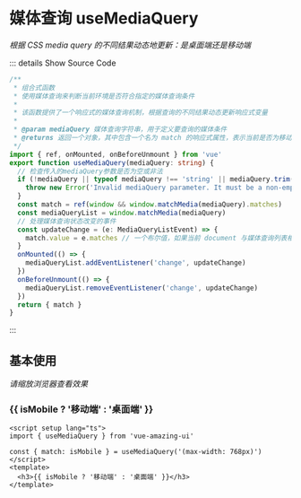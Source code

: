 # 媒体查询 useMediaQuery

<BackTop />
<Watermark fullscreen content="Vue Amazing UI" />

*根据 CSS media query 的不同结果动态地更新：是桌面端还是移动端*

::: details Show Source Code

```ts
/**
 * 组合式函数
 * 使用媒体查询来判断当前环境是否符合指定的媒体查询条件
 * 
 * 该函数提供了一个响应式的媒体查询机制，根据查询的不同结果动态更新响应式变量
 * 
 * @param mediaQuery 媒体查询字符串，用于定义要查询的媒体条件
 * @returns 返回一个对象，其中包含一个名为 match 的响应式属性，表示当前是否为移动设备视口
 */
import { ref, onMounted, onBeforeUnmount } from 'vue'
export function useMediaQuery(mediaQuery: string) {
  // 检查传入的mediaQuery参数是否为空或非法
  if (!mediaQuery || typeof mediaQuery !== 'string' || mediaQuery.trim() === '') {
    throw new Error('Invalid mediaQuery parameter. It must be a non-empty string.')
  }
  const match = ref(window && window.matchMedia(mediaQuery).matches)
  const mediaQueryList = window.matchMedia(mediaQuery)
  // 处理媒体查询状态改变的事件
  const updateChange = (e: MediaQueryListEvent) => {
    match.value = e.matches // 一个布尔值，如果当前 document 与媒体查询列表相匹配，则返回 true，否则返回 false
  }
  onMounted(() => {
    mediaQueryList.addEventListener('change', updateChange)
  })
  onBeforeUnmount(() => {
    mediaQueryList.removeEventListener('change', updateChange)
  })
  return { match }
}
```

:::

## 基本使用

*请缩放浏览器查看效果*

<script setup lang="ts">
import { useMediaQuery } from 'vue-amazing-ui'

const { match: isMobile } = useMediaQuery('(max-width: 768px)')
</script>
<h3>{{ isMobile ? '移动端' : '桌面端' }}</h3>

```vue
<script setup lang="ts">
import { useMediaQuery } from 'vue-amazing-ui'

const { match: isMobile } = useMediaQuery('(max-width: 768px)')
</script>
<template>
  <h3>{{ isMobile ? '移动端' : '桌面端' }}</h3>
</template>
```
